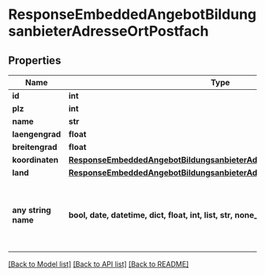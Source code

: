 # ResponseEmbeddedAngebotBildungsanbieterAdresseOrtPostfach


## Properties
Name | Type | Description | Notes
------------ | ------------- | ------------- | -------------
**id** | **int** |  | [optional] 
**plz** | **int** |  | [optional] 
**name** | **str** |  | [optional] 
**laengengrad** | **float** |  | [optional] 
**breitengrad** | **float** |  | [optional] 
**koordinaten** | [**ResponseEmbeddedAngebotBildungsanbieterAdresseOrtPostfachKoordinaten**](ResponseEmbeddedAngebotBildungsanbieterAdresseOrtPostfachKoordinaten.md) |  | [optional] 
**land** | [**ResponseEmbeddedAngebotBildungsanbieterAdresseOrtStrasseLand**](ResponseEmbeddedAngebotBildungsanbieterAdresseOrtStrasseLand.md) |  | [optional] 
**any string name** | **bool, date, datetime, dict, float, int, list, str, none_type** | any string name can be used but the value must be the correct type | [optional]

[[Back to Model list]](../README.md#documentation-for-models) [[Back to API list]](../README.md#documentation-for-api-endpoints) [[Back to README]](../README.md)


